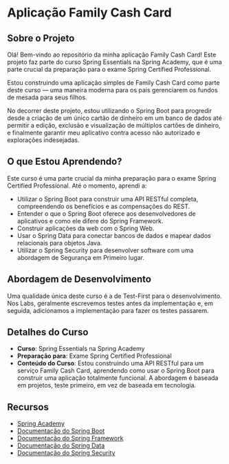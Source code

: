 # Aplicação Family Cash Card

## Sobre o Projeto

Olá! Bem-vindo ao repositório da minha aplicação Family Cash Card! Este projeto faz parte do curso Spring Essentials na Spring Academy, que é uma parte crucial da preparação para o exame Spring Certified Professional.

Estou construindo uma aplicação simples de Family Cash Card como parte deste curso — uma maneira moderna para os pais gerenciarem os fundos de mesada para seus filhos.

No decorrer deste projeto, estou utilizando o Spring Boot para progredir desde a criação de um único cartão de dinheiro em um banco de dados até permitir a edição, exclusão e visualização de múltiplos cartões de dinheiro, e finalmente garantir meu aplicativo contra acesso não autorizado e explorações indesejadas.

## O que Estou Aprendendo?

Este curso é uma parte crucial da minha preparação para o exame Spring Certified Professional. Até o momento, aprendi a:

- Utilizar o Spring Boot para construir uma API RESTful completa, compreendendo os benefícios e as compensações do REST.
- Entender o que o Spring Boot oferece aos desenvolvedores de aplicativos e como ele difere do Spring Framework.
- Construir aplicações da web com o Spring Web.
- Usar o Spring Data para conectar bancos de dados e mapear dados relacionais para objetos Java.
- Utilizar o Spring Security para desenvolver software com uma abordagem de Segurança em Primeiro lugar.

## Abordagem de Desenvolvimento

Uma qualidade única deste curso é a de Test-First para o desenvolvimento. Nos Labs, geralmente escrevemos testes antes da implementação e, em seguida, adicionamos a implementação para fazer os testes passarem.

## Detalhes do Curso

- **Curso**: Spring Essentials na Spring Academy
- **Preparação para**: Exame Spring Certified Professional
- **Conteúdo do Curso**: Estou construindo uma API RESTful para um serviço Family Cash Card, aprendendo como usar o Spring Boot para construir uma aplicação totalmente funcional. A abordagem é baseada em projetos, teste primeiro, em vez de baseada em tecnologia.

## Recursos

- [Spring Academy](https://spring.academy/home)
- [Documentação do Spring Boot](https://spring.io/projects/spring-boot)
- [Documentação do Spring Framework](https://spring.io/projects/spring-framework)
- [Documentação do Spring Data](https://spring.io/projects/spring-data)
- [Documentação do Spring Security](https://spring.io/projects/spring-security)
